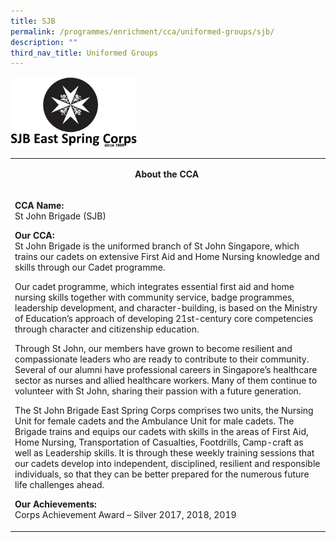 ```yaml
---
title: SJB
permalink: /programmes/enrichment/cca/uniformed-groups/sjb/
description: ""
third_nav_title: Uniformed Groups
---
```

<img style="width: 40%;" src="/images/sjab.png" />
<table>
<tbody>
<tr>
<td width="590">
<p style="text-align: center;"><strong>About the CCA&nbsp;</strong></p>
</td>
</tr>
<tr>
<td width="590">
<p><strong>CCA Name:<br /></strong>St John Brigade (SJB)</p>
<p><strong>Our CCA:<br /></strong>St John Brigade is the uniformed branch of St John Singapore, which trains our cadets on extensive First Aid and Home Nursing knowledge and skills through our Cadet programme.</p>
<p>Our cadet programme, which integrates essential first aid and home nursing skills together with community service, badge programmes, leadership development, and character-building, is based on the Ministry of Education&rsquo;s approach of developing 21st-century core competencies through character and citizenship education.</p>
<p>Through St John, our members have grown to become resilient and compassionate leaders who are ready to contribute to their community. Several of our alumni have professional careers in Singapore&rsquo;s healthcare sector as nurses and allied healthcare workers. Many of them continue to volunteer with St John, sharing their passion with a future generation.</p>
<p>The St John Brigade East Spring Corps comprises two units, the Nursing Unit for female cadets and the Ambulance Unit for male cadets. The Brigade trains and equips our cadets with skills in the areas of First Aid, Home Nursing, Transportation of Casualties, Footdrills, Camp-craft as well as Leadership skills. It is through these weekly training sessions that our cadets develop into independent, disciplined, resilient and responsible individuals, so that they can be better prepared for the numerous future life challenges ahead.</p>
<p><strong>Our Achievements:<br /></strong>Corps Achievement Award &ndash; Silver 2017, 2018, 2019</p>
</td>
</tr>
</tbody>
</table>